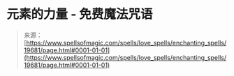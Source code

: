 <!--yml

category: 未分类

date: 2024-06-12 19:01:52

-->

# 元素的力量 - 免费魔法咒语

> 来源：[https://www.spellsofmagic.com/spells/love_spells/enchanting_spells/19681/page.html#0001-01-01](https://www.spellsofmagic.com/spells/love_spells/enchanting_spells/19681/page.html#0001-01-01)
